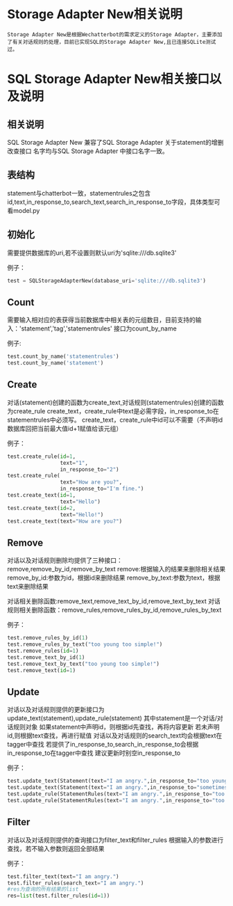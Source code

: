 # Storage Adapter New相关说明
    Storage Adapter New是根据Wechatterbot的需求定义的Storage Adapter，主要添加了有关对话规则的处理，目前已实现SQL的Storage Adapter New,且已连接SQLite测试过。

# SQL Storage Adapter New相关接口以及说明

## 相关说明
SQL Storage Adapter New 兼容了SQL Storage Adapter 关于statement的增删改查接口 名字均与SQL Storage Adapter 中接口名字一致。
## 表结构
statement与chatterbot一致，statementrules之包含id,text,in_response_to,search_text,search_in_response_to字段，具体类型可看model.py

## 初始化
需要提供数据库的uri,若不设置则默认uri为'sqlite:///db.sqlite3'


例子：
```python
test = SQLStorageAdapterNew(database_uri='sqlite:///db.sqlite3')
```

## Count
需要输入相对应的表获得当前数据库中相关表的元组数目，目前支持的输入：'statement','tag','statementrules'
接口为count_by_name

例子:
```python
test.count_by_name('statementrules')
test.count_by_name('statement')
```

## Create
对话(statement)创建的函数为create_text,对话规则(statementrules)创建的函数为create_rule
create_text，create_rule中text是必需字段，in_response_to在statementrules中必须写。
create_text，create_rule中id可以不需要（不声明id数据库回把当前最大值id+1赋值给该元组）

例子：
```python
test.create_rule(id=1,
                 text="1",
                 in_response_to="2")
test.create_rule(
                 text="How are you?",
                 in_response_to="I'm fine.")
test.create_text(id=1,
                 text="Hello")
test.create_text(id=2,
                 text="Hello!")
test.create_text(text="How are you?")
```

## Remove
对话以及对话规则删除均提供了三种接口：remove,remove_by_id,remove_by_text
remove:根据输入的结果来删除相关结果
remove_by_id:参数为id，根据id来删除结果
remove_by_text:参数为text，根据text来删除结果

对话相关删除函数:remove_text,remove_text_by_id,remove_text_by_text
对话规则相关删除函数：remove_rules,remove_rules_by_id,remove_rules_by_text

例子：
```python
test.remove_rules_by_id(1)
test.remove_rules_by_text("too young too simple!")
test.remove_rules(id=1)
test.remove_text_by_id(1)
test.remove_text_by_text("too young too simple!")
test.remove_text(id=1)
```

## Update
对话以及对话规则提供的更新接口为update_text(statement),update_rule(statement)
其中statement是一个对话/对话规则对象
如果statement中声明id，则根据id先查找，再将内容更新
若未声明id,则根据text查找，再进行赋值
对话以及对话规则的search_text均会根据text在tagger中查找
若提供了in_response_to,search_in_response_to会根据in_response_to在tagger中查找
建议更新时别空in_response_to

例子：
```python
test.update_text(Statement(text="I am angry.",in_response_to="too young too simple!"))
test.update_text(Statement(text="I am angry.",in_response_to="sometimes naive!",id=1))
test.update_rule(StatementRules(text="I am angry.",in_response_to="too young too simple!"))
test.update_rule(StatementRules(text="I am angry.",in_response_to="too simple!",id=2))
```

## Filter
对话以及对话规则提供的查询接口为filter_text和filter_rules
根据输入的参数进行查找，若不输入参数则返回全部结果

例子：
```python
test.filter_text(text="I am angry.")
test.filter_rules(search_text="I am angry.")
#res为查询的所有结果的list
res=list(test.filter_rules(id=1))
```